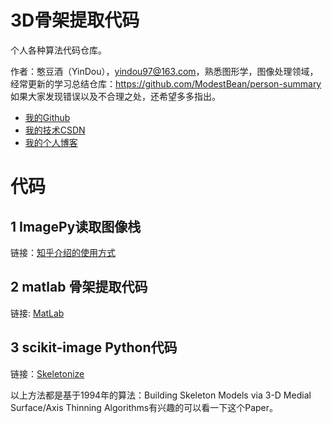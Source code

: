 # 3D骨架提取代码

个人各种算法代码仓库。

作者：憨豆酒（YinDou），yindou97@163.com，熟悉图形学，图像处理领域，经常更新的学习总结仓库：<https://github.com/ModestBean/person-summary> 如果大家发现错误以及不合理之处，还希望多多指出。

- [我的Github](https://github.com/ModestBean)
- [我的技术CSDN](https://blog.csdn.net/ModestBean)
- [我的个人博客](https://modestbean.github.io/)

# 代码

## 1 ImagePy读取图像栈

链接：[知乎介绍的使用方式](https://zhuanlan.zhihu.com/p/31387917)

## 2 matlab 骨架提取代码

链接: [MatLab](https://ww2.mathworks.cn/matlabcentral/fileexchange/43400-skeleton3d)

## 3 scikit-image Python代码

链接：[Skeletonize](https://scikit-image.org/docs/dev/auto_examples/edges/plot_skeleton.html#sphx-glr-auto-examples-edges-plot-skeleton-py)


以上方法都是基于1994年的算法：Building Skeleton Models via 3-D Medial Surface/Axis Thinning Algorithms有兴趣的可以看一下这个Paper。